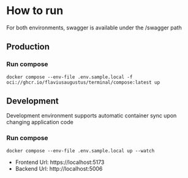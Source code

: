 # How to run

For both environments, swagger is available under the /swagger path

## Production

### Run compose

```
docker compose --env-file .env.sample.local -f oci://ghcr.io/flaviusaugustus/terminal/compose:latest up
```

## Development

Development environment supports automatic container sync upon changing application code

### Run compose

```
docker compose --env-file .env.sample.local up --watch
```

- Frontend Url: https://localhost:5173
- Backend Url: http://localhost:5006
